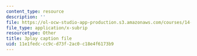 ```yaml
---
content_type: resource
description: ''
file: https://ol-ocw-studio-app-production.s3.amazonaws.com/courses/14-01-principles-of-microeconomics-fall-2018/11e1fedccc9cd73f2ac0c18e4f6173b9_osaVeUBA0Qk.srt
file_type: application/x-subrip
resourcetype: Other
title: 3play caption file
uid: 11e1fedc-cc9c-d73f-2ac0-c18e4f6173b9
---
```

